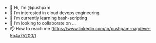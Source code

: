 - 👋 Hi, I’m @pushpxm
- 👀 I’m interested in cloud devops engineering
- 🌱 I’m currently learning bash-scripting
- 💞️ I’m looking to collaborate on ...
- 📫 How to reach me (https://www.linkedin.com/in/pushpam-nagdeve-5b4a75200/)

<!---
pushpxm/pushpxm is a ✨ special ✨ repository because its `README.md` (this file) appears on your GitHub profile.
You can click the Preview link to take a look at your changes.
--->
